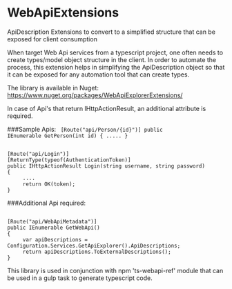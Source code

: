 # WebApiExtensions
ApiDescription Extensions to convert to a simplified structure that can be exposed for client consumption

When target Web Api services from a typescript project, one often needs to create types/model object structure in the client. In order to automate the process, this extension helps in simplifying the ApiDescription object so that it can be exposed for any automation tool that can create types. 


The library is available in Nuget: https://www.nuget.org/packages/WebApiExplorerExtensions/

In case of Api's that return IHttpActionResult, an additional attribute is required.


###Sample Apis:
<code>
[Route("api/Person/{id}")]
public IEnumerable<Person> GetPerson(int id)
{
  .....
}
</code>

<code>
[Route("api/Login")]  
[ReturnType(typeof(AuthenticationToken)]  
public IHttpActionResult Login(string username, string password)  
{  
     .... 
     return OK(token);  
}</code>

###Additional Api required:

<code>
[Route("api/WebApiMetadata")]  
public IEnumerable<WebApiDescription> GetWebApi()  
{  
     var apiDescriptions = Configuration.Services.GetApiExplorer().ApiDescriptions;  
     return apiDescriptions.ToExternalDescriptions();  
}
</code>


This library is used in conjunction with npm 'ts-webapi-ref' module that can be used in a gulp task to generate typescript code. 
